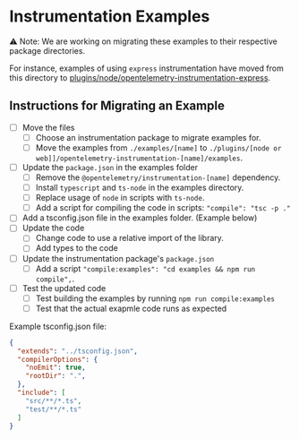 # Instrumentation Examples

:warning: Note: We are working on migrating these examples to their respective package directories.

For instance, examples of using `express` instrumentation have moved from this directory to [plugins/node/opentelemetry-instrumentation-express](https://github.com/open-telemetry/opentelemetry-js/tree/main/plugins/node/opentelemetry-instrumentation-express).


## Instructions for Migrating an Example

* [ ] Move the files
  * [ ] Choose an instrumentation package to migrate examples for.
  * [ ] Move the examples from `./examples/[name]` to `./plugins/[node or web]]/opentelemetry-instrumentation-[name]/examples`.
* [ ] Update the `package.json` in the examples folder
  * [ ] Remove the `@opentelemetry/instrumentation-[name]` dependency.
  * [ ] Install `typescript` and `ts-node` in the examples directory.
  * [ ] Replace usage of `node` in scripts with `ts-node`.
  * [ ] Add a script for compiling the code in scripts: `"compile": "tsc -p ."`
* [ ] Add a tsconfig.json file in the examples folder. (Example below)
* [ ] Update the code
  * [ ] Change code to use a relative import of the library.
  * [ ] Add types to the code
* [ ] Update the instrumentation package's `package.json`
  * [ ] Add a script `"compile:examples": "cd examples && npm run compile",`.
* [ ] Test the updated code
  * [ ] Test building the examples by running `npm run compile:examples`
  * [ ] Test that the actual exapmle code runs as expected

Example tsconfig.json file:

```json
{
  "extends": "../tsconfig.json",
  "compilerOptions": {
    "noEmit": true,
    "rootDir": ".",
  },
  "include": [
    "src/**/*.ts",
    "test/**/*.ts"
  ]
}
```
